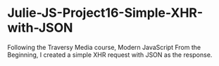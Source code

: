 # Julie-JS-Project16-Simple-XHR-with-JSON

Following the Traversy Media course, Modern JavaScript From the Beginning, I created a simple XHR request with JSON as the response.

